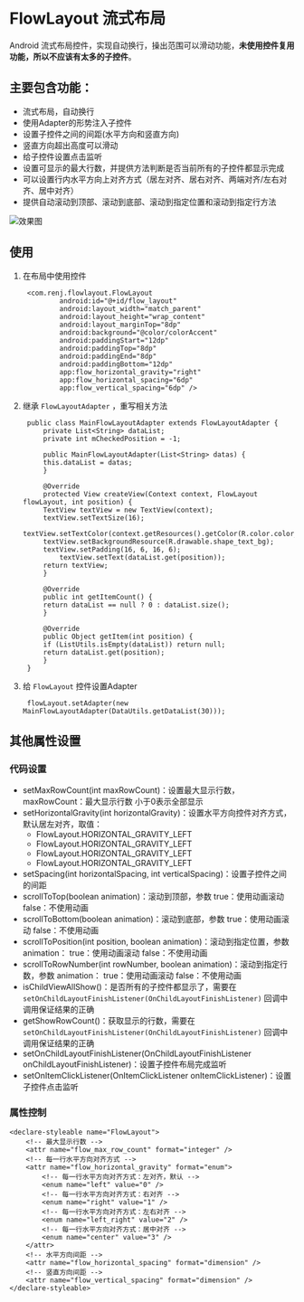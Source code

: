 # FlowLayout 流式布局
Android 流式布局控件，实现自动换行，操出范围可以滑动功能，**未使用控件复用功能，所以不应该有太多的子控件**。

## 主要包含功能：

* 流式布局，自动换行
* 使用Adapter的形势注入子控件
* 设置子控件之间的间距(水平方向和竖直方向)
* 竖直方向超出高度可以滑动
* 给子控件设置点击监听
* 设置可显示的最大行数，并提供方法判断是否当前所有的子控件都显示完成
* 可以设置行内水平方向上对齐方式（居左对齐、居右对齐、两端对齐/左右对齐、居中对齐）
* 提供自动滚动到顶部、滚动到底部、滚动到指定位置和滚动到指定行方法

![效果图](https://github.com/itrenjunhua/FlowLayout/blob/master/images/FlowLayout.gif)

## 使用

1. 在布局中使用控件

	    <com.renj.flowlayout.FlowLayout
	            android:id="@+id/flow_layout"
	            android:layout_width="match_parent"
	            android:layout_height="wrap_content"
	            android:layout_marginTop="8dp"
	            android:background="@color/colorAccent"
	            android:paddingStart="12dp"
	            android:paddingTop="8dp"
	            android:paddingEnd="8dp"
	            android:paddingBottom="12dp"
	            app:flow_horizontal_gravity="right"
	            app:flow_horizontal_spacing="6dp"
	            app:flow_vertical_spacing="6dp" />

2. 继承 `FlowLayoutAdapter` ，重写相关方法

		public class MainFlowLayoutAdapter extends FlowLayoutAdapter {
		    private List<String> dataList;
		    private int mCheckedPosition = -1;

		    public MainFlowLayoutAdapter(List<String> datas) {
			this.dataList = datas;
		    }

		    @Override
		    protected View createView(Context context, FlowLayout flowLayout, int position) {
			TextView textView = new TextView(context);
			textView.setTextSize(16);
			textView.setTextColor(context.getResources().getColor(R.color.color_text_grey));
			textView.setBackgroundResource(R.drawable.shape_text_bg);
			textView.setPadding(16, 6, 16, 6);
				textView.setText(dataList.get(position));
			return textView;
		    }

		    @Override
		    public int getItemCount() {
			return dataList == null ? 0 : dataList.size();
		    }

		    @Override
		    public Object getItem(int position) {
			if (ListUtils.isEmpty(dataList)) return null;
			return dataList.get(position);
		    }
		}

3. 给 `FlowLayout` 控件设置Adapter

		flowLayout.setAdapter(new MainFlowLayoutAdapter(DataUtils.getDataList(30)));

## 其他属性设置
### 代码设置

* setMaxRowCount(int maxRowCount)：设置最大显示行数，maxRowCount：最大显示行数  小于0表示全部显示
* setHorizontalGravity(int horizontalGravity)：设置水平方向控件对齐方式，默认居左对齐，取值：
	* FlowLayout.HORIZONTAL_GRAVITY_LEFT
	* FlowLayout.HORIZONTAL_GRAVITY_LEFT
	* FlowLayout.HORIZONTAL_GRAVITY_LEFT
	* FlowLayout.HORIZONTAL_GRAVITY_LEFT
* setSpacing(int horizontalSpacing, int verticalSpacing)：设置子控件之间的间距
* scrollToTop(boolean animation)：滚动到顶部，参数 true：使用动画滚动  false：不使用动画
* scrollToBottom(boolean animation)：滚动到底部，参数 true：使用动画滚动  false：不使用动画
* scrollToPosition(int position, boolean animation)：滚动到指定位置，参数 animation： true：使用动画滚动  false：不使用动画
* scrollToRowNumber(int rowNumber, boolean animation)：滚动到指定行数，参数 animation： true：使用动画滚动  false：不使用动画
* isChildViewAllShow()：是否所有的子控件都显示了，需要在 `setOnChildLayoutFinishListener(OnChildLayoutFinishListener)`  回调中调用保证结果的正确
* getShowRowCount()：获取显示的行数，需要在 `setOnChildLayoutFinishListener(OnChildLayoutFinishListener)`  回调中调用保证结果的正确
* setOnChildLayoutFinishListener(OnChildLayoutFinishListener onChildLayoutFinishListener)：设置子控件布局完成监听
* setOnItemClickListener(OnItemClickListener onItemClickListener)：设置子控件点击监听

### 属性控制

	<declare-styleable name="FlowLayout">
        <!-- 最大显示行数 -->
        <attr name="flow_max_row_count" format="integer" />
        <!-- 每一行水平方向对齐方式 -->
        <attr name="flow_horizontal_gravity" format="enum">
            <!-- 每一行水平方向对齐方式：左对齐，默认 -->
            <enum name="left" value="0" />
            <!-- 每一行水平方向对齐方式：右对齐 -->
            <enum name="right" value="1" />
            <!-- 每一行水平方向对齐方式：左右对齐 -->
            <enum name="left_right" value="2" />
            <!-- 每一行水平方向对齐方式：居中对齐 -->
            <enum name="center" value="3" />
        </attr>
        <!-- 水平方向间距 -->
        <attr name="flow_horizontal_spacing" format="dimension" />
        <!-- 竖直方向间距 -->
        <attr name="flow_vertical_spacing" format="dimension" />
    </declare-styleable>
